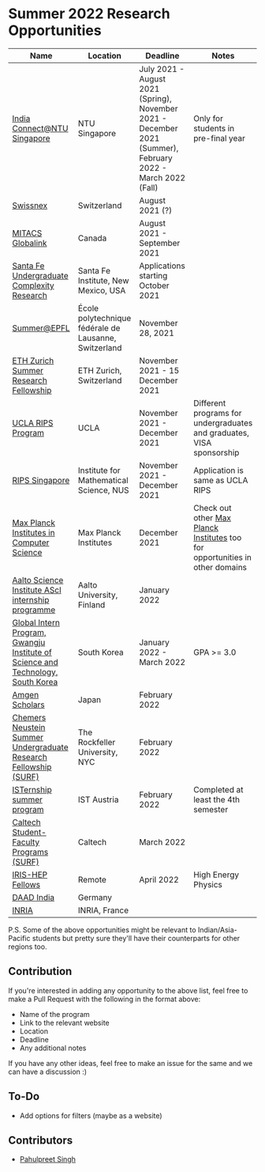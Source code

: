 # Summer 2022 Research Opportunities

| Name | Location | Deadline | Notes |
|------|----------|----------|-------|
|[India Connect@NTU Singapore](https://www.ntu.edu.sg/education/student-exchanges/india-connect@ntu) | NTU Singapore | July 2021 - August 2021 (Spring), November 2021 - December 2021 (Summer), February 2022 - March 2022 (Fall) | Only for students in pre-final year |
|[Swissnex](https://swissnex.org/india/thinkswiss/) | Switzerland | August 2021 (?) | |
|[MITACS Globalink](https://www.mitacs.ca/en/programs/globalink/globalink-research-internship) | Canada | August 2021 - September 2021 | |
|[Santa Fe Undergraduate Complexity Research](https://www.santafe.edu/engage/learn/programs/undergraduate-complexity-research) | Santa Fe Institute, New Mexico, USA | Applications starting October 2021 | |
|[Summer@EPFL](https://summer.epfl.ch/apply.html) | École polytechnique fédérale de Lausanne, Switzerland | November 28, 2021 | |
|[ETH Zurich Summer Research Fellowship](https://inf.ethz.ch/studies/summer-research-fellowship/) | ETH Zurich, Switzerland | November 2021 - 15 December 2021 | |
|[UCLA RIPS Program](http://www.ipam.ucla.edu/programs/student-research-programs/research-in-industrial-projects-for-students-rips-2021/) | UCLA | November 2021 - December 2021 | Different programs for undergraduates and graduates, VISA sponsorship|
|[RIPS Singapore](https://ims.nus.edu.sg/events/rips2022/) | Institute for Mathematical Science, NUS | November 2021 - December 2021 | Application is same as UCLA RIPS |
|[Max Planck Institutes in Computer Science](https://www.cis.mpg.de/internships/) | Max Planck Institutes | December 2021 | Check out other [Max Planck Institutes](https://www.mpg.de/institutes) too for opportunities in other domains|
|[Aalto Science Institute AScI internship programme](https://www.aalto.fi/en/aalto-science-institute/aalto-science-institute-asci-internship-programme) | Aalto University, Finland | January 2022 | |
|[Global Intern Program, Gwangju Institute of Science and Technology, South Korea](https://www.gist.ac.kr/en/html/sub07/0702.html) | South Korea | January 2022 - March 2022 | GPA >= 3.0|
|[Amgen Scholars](http://amgenscholars.com/asia-program/) | Japan | February 2022 | |
|[Chemers Neustein  Summer Undergraduate Research Fellowship (SURF)](https://www.rockefeller.edu/education-and-training/surf/) | The Rockfeller University, NYC | February 2022 | |
|[ISTernship summer program](https://phd.pages.ist.ac.at/isternship/) | IST Austria | February 2022 | Completed at least the 4th semester | |
|[Caltech Student-Faculty Programs (SURF)](https://sfp.caltech.edu/programs/surf/application_information) | Caltech | March 2022 | |
|[IRIS-HEP Fellows](https://iris-hep.org/fellows.html) | Remote | April 2022 | High Energy Physics |
|[DAAD India](https://www.daad.in/en/study-research-in-germany/studying-in-germany/internships-and-short-term-programmes/) | Germany | | |
|[INRIA](https://www.inria.fr/en/do-internship) | INRIA, France | | |

P.S. Some of the above opportunities might be relevant to Indian/Asia-Pacific students but pretty sure they'll have their counterparts for other regions too.

## Contribution
If you're interested in adding any opportunity to the above list, feel free to make a Pull Request with the following in the format above:
- Name of the program
- Link to the relevant website
- Location
- Deadline
- Any additional notes

If you have any other ideas, feel free to make an issue for the same and we can have a discussion :)

## To-Do
- Add options for filters (maybe as a website)

## Contributors
- [Pahulpreet Singh](https://github.com/codelixir)
